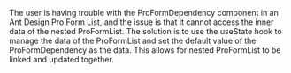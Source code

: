 The user is having trouble with the ProFormDependency component in an Ant Design Pro Form List, and the issue is that it cannot access the inner data of the nested ProFormList. The solution is to use the useState hook to manage the data of the ProFormList and set the default value of the ProFormDependency as the data. This allows for nested ProFormList to be linked and updated together.
